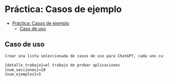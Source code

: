 # Práctica: Casos de ejemplo

- [Práctica: Casos de ejemplo](#práctica-casos-de-ejemplo)
  - [Caso de uso](#caso-de-uso)




## Caso de uso

```bash
Crear una lista seleccionada de casos de uso para ChatGPT, cada uno cuidadosamente diseñado para alinearse con {detalle_trabajo}. Esta lista me servirá de guía personalizada, permitiéndome aprovechar las capacidades de ChatGPT en varios aspectos sobre lo anterior. Organiza esta lista en {num_secciones} secciones distintas ordenadas por su relevancia para mi ocupación. En cada sección, construye una tabla con columnas para "Caso de uso" y "Ejemplo de solicitud". Cada sección contendrá {num_ejemplos} ejemplos de casos de uso. El "Ejemplo de solicitud" se redactará en forma de solicitud directa a ChatGPT. Comienza preguntándome por mi ocupación, y en base a ella rellena los intereses, objetivos, retos a los que me enfrento.

{detalle_trabajo}=el trabajo de probar aplicaciones
{num_secciones}=10
{num_ejemplos}=5
```